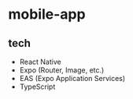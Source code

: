 # mobile-app

## tech
- React Native
- Expo (Router, Image, etc.)
- EAS (Expo Application Services)
- TypeScript
